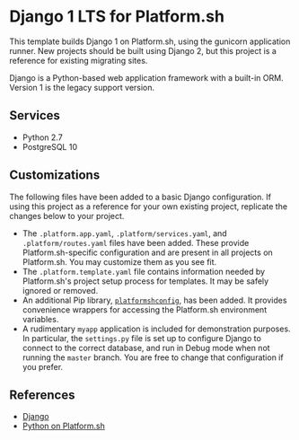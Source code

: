 # Django 1 LTS for Platform.sh

This template builds Django 1 on Platform.sh, using the gunicorn application runner.  New projects should be built using Django 2, but this project is a reference for existing migrating sites.

Django is a Python-based web application framework with a built-in ORM.  Version 1 is the legacy support version.

## Services

* Python 2.7
* PostgreSQL 10

## Customizations

The following files have been added to a basic Django configuration.  If using this project as a reference for your own existing project, replicate the changes below to your project.

* The `.platform.app.yaml`, `.platform/services.yaml`, and `.platform/routes.yaml` files have been added.  These provide Platform.sh-specific configuration and are present in all projects on Platform.sh.  You may customize them as you see fit.
* The `.platform.template.yaml` file contains information needed by Platform.sh's project setup process for templates.  It may be safely ignored or removed.
* An additional Pip library, [`platformshconfig`](https://github.com/platformsh/config-reader-python), has been added.  It provides convenience wrappers for accessing the Platform.sh environment variables.
* A rudimentary `myapp` application is included for demonstration purposes.  In particular, the `settings.py` file is set up to configure Django to connect to the correct database, and run in Debug mode when not running the `master` branch.  You are free to change that configuration if you prefer.

## References

* [Django](https://www.djangoproject.com/)
* [Python on Platform.sh](https://docs.platform.sh/languages/python.html)
